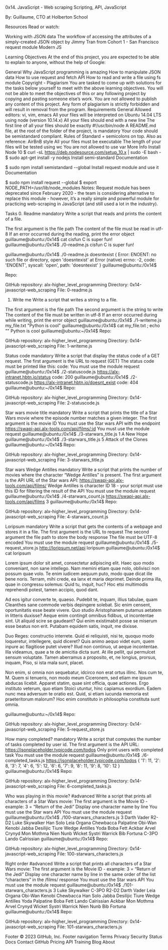 0x14. JavaScript - Web scraping
Scripting, API, JavaScript

By: Guillaume, CTO at Holberton School

Resources
Read or watch:

Working with JSON data The workflow of accessing the attributes of a simply-created JSON object by Jimmy Tran from Cohort 1 - San Francisco request module Modern JS

Learning Objectives
At the end of this project, you are expected to be able to explain to anyone, without the help of Google:

General
Why JavaScript programming is amazing How to manipulate JSON data How to use request and fetch API How to read and write a file using fs module Copyright - Plagiarism You are tasked to come up with solutions for the tasks below yourself to meet with the above learning objectives. You will not be able to meet the objectives of this or any following project by copying and pasting someone else’s work. You are not allowed to publish any content of this project. Any form of plagiarism is strictly forbidden and will result in removal from the program. Requirements General Allowed editors: vi, vim, emacs All your files will be interpreted on Ubuntu 14.04 LTS using node (version 10.14.x) All your files should end with a new line The first line of all your files should be exactly #!/usr/bin/node A README.md file, at the root of the folder of the project, is mandatory Your code should be semistandard compliant. Rules of Standard + semicolons on top. Also as reference: AirBnB style All your files must be executable The length of your files will be tested using wc You are not allowed to use var More Info Install Node 10 $ curl -sL https://deb.nodesource.com/setup_10.x | sudo -E bash - $ sudo apt-get install -y nodejs Install semi-standard Documentation

$ sudo npm install semistandard --global Install request module and use it Documentation

$ sudo npm install request --global $ export NODE_PATH=/usr/lib/node_modules Notes: Request module has been deprecated since February 2020 - the team is considering alternative to replace this module - however, it’s a really simple and powerful module for practicing web-scraping in JavaScript (and still used a lot in the industry).

Tasks 0. Readme mandatory Write a script that reads and prints the content of a file.

The first argument is the file path The content of the file must be read in utf-8 If an error occurred during the reading, print the error object guillaume@ubuntu:/0x14$ cat cisfun C is super fun! guillaume@ubuntu:/0x14$ ./0-readme.js cisfun C is super fun!

guillaume@ubuntu:/0x14$ ./0-readme.js doesntexist { Error: ENOENT: no such file or directory, open 'doesntexist' at Error (native) errno: -2, code: 'ENOENT', syscall: 'open', path: 'doesntexist' } guillaume@ubuntu:/0x14$

Repo:

GitHub repository: alx-higher_level_programming
Directory: 0x14-javascript-web_scraping
File: 0-readme.js
1. Write me
Write a script that writes a string to a file.

The first argument is the file path The second argument is the string to write The content of the file must be written in utf-8 If an error occurred during while writing, print the error object guillaume@ubuntu:/0x14$ ./1-writeme.js my_file.txt "Python is cool" guillaume@ubuntu:/0x14$ cat my_file.txt ; echo "" Python is cool guillaume@ubuntu:~/0x14$ Repo:

GitHub repository: alx-higher_level_programming Directory: 0x14-javascript-web_scraping File: 1-writeme.js

Status code mandatory Write a script that display the status code of a GET request.
The first argument is the URL to request (GET) The status code must be printed like this: code: You must use the module request guillaume@ubuntu:/0x14$ ./2-statuscode.js https://alx-intranet.hbtn.io/status code: 200 guillaume@ubuntu:/0x14$ ./2-statuscode.js https://alx-intranet.hbtn.io/doesnt_exist code: 404 guillaume@ubuntu:~/0x14$ Repo:

GitHub repository: alx-higher_level_programming Directory: 0x14-javascript-web_scraping File: 2-statuscode.js

Star wars movie title mandatory Write a script that prints the title of a Star Wars movie where the episode number matches a given integer.
The first argument is the movie ID You must use the Star wars API with the endpoint https://swapi-api.alx-tools.com/api/films/:id You must use the module request guillaume@ubuntu:/0x14$ ./3-starwars_title.js 1 A New Hope guillaume@ubuntu:/0x14$ ./3-starwars_title.js 5 Attack of the Clones guillaume@ubuntu:~/0x14$ Repo:

GitHub repository: alx-higher_level_programming Directory: 0x14-javascript-web_scraping File: 3-starwars_title.js

Star wars Wedge Antilles mandatory Write a script that prints the number of movies where the character “Wedge Antilles” is present.
The first argument is the API URL of the Star wars API: https://swapi-api.alx-tools.com/api/films/ Wedge Antilles is character ID 18 - your script must use this ID for filtering the result of the API You must use the module request guillaume@ubuntu:/0x14$ ./4-starwars_count.js https://swapi-api.alx-tools.com/api/films 3 guillaume@ubuntu:/0x14$ Repo:

GitHub repository: alx-higher_level_programming Directory: 0x14-javascript-web_scraping File: 4-starwars_count.js

Loripsum mandatory Write a script that gets the contents of a webpage and stores it in a file.
The first argument is the URL to request The second argument the file path to store the body response The file must be UTF-8 encoded You must use the module request guillaume@ubuntu:/0x14$ ./5-request_store.js http://loripsum.net/api loripsum guillaume@ubuntu:/0x14$ cat loripsum

Lorem ipsum dolor sit amet, consectetur adipiscing elit. Haec quo modo conveniant, non sane intellego. Nam memini etiam quae nolo, oblivisci non possum quae volo. Te enim iudicem aequum puto, modo quae dicat ille bene noris. Terram, mihi crede, ea lanx et maria deprimet. Deinde prima illa, quae in congressu solemus: Quid tu, inquit, huc? Hoc etsi multimodis reprehendi potest, tamen accipio, quod dant.

Ad eos igitur converte te, quaeso. Pudebit te, inquam, illius tabulae, quam Cleanthes sane commode verbis depingere solebat. Sic enim censent, oportunitatis esse beate vivere. Quo studio Aristophanem putamus aetatem in litteris duxisse? Aeque enim contingit omnibus fidibus, ut incontentae sint. Ut aliquid scire se gaudeant? Qui enim existimabit posse se miserum esse beatus non erit. Putabam equidem satis, inquit, me dixisse.

Duo Reges: constructio interrete. Quid ei reliquisti, nisi te, quoquo modo loqueretur, intellegere, quid diceret? Quis animo aequo videt eum, quem inpure ac flagitiose putet vivere? Illud non continuo, ut aeque incontentae. Illa videamus, quae a te de amicitia dicta sunt. At ille pellit, qui permulcet sensum voluptate. Tamen aberramus a proposito, et, ne longius, prorsus, inquam, Piso, si ista mala sunt, placet.

Non enim, si omnia non sequebatur, idcirco non erat ortus illinc. Nos cum te, M. Quem si tenueris, non modo meum Ciceronem, sed etiam me ipsum abducas licebit. Apparet statim, quae sint officia, quae actiones. Ergo instituto veterum, quo etiam Stoici utuntur, hinc capiamus exordium. Eadem nunc mea adversum te oratio est. Quid, si etiam iucunda memoria est praeteritorum malorum? Hoc enim constituto in philosophia constituta sunt omnia.

guillaume@ubuntu:~/0x14$ Repo:

GitHub repository: alx-higher_level_programming Directory: 0x14-javascript-web_scraping File: 5-request_store.js

How many completed? mandatory Write a script that computes the number of tasks completed by user id.
The first argument is the API URL: https://jsonplaceholder.typicode.com/todos Only print users with completed task You must use the module request guillaume@ubuntu:/0x14$ ./6-completed_tasks.js https://jsonplaceholder.typicode.com/todos { '1': 11, '2': 8, '3': 7, '4': 6, '5': 12, '6': 6, '7': 9, '8': 11, '9': 8, '10': 12 } guillaume@ubuntu:/0x14$ Repo:

GitHub repository: alx-higher_level_programming Directory: 0x14-javascript-web_scraping File: 6-completed_tasks.js

Who was playing in this movie? #advanced Write a script that prints all characters of a Star Wars movie:
The first argument is the Movie ID - example: 3 = “Return of the Jedi” Display one character name by line You must use the Star wars API You must use the module request guillaume@ubuntu:/0x14$ ./100-starwars_characters.js 3 Darth Vader R2-D2 Luke Skywalker Han Solo Leia Organa Chewbacca Palpatine Obi-Wan Kenobi Jabba Desilijic Tiure Wedge Antilles Yoda Boba Fett Ackbar Arvel Crynyd Mon Mothma Nien Nunb Wicket Systri Warrick Bib Fortuna C-3PO Lando Calrissian guillaume@ubuntu:/0x14$ Repo:

GitHub repository: alx-higher_level_programming Directory: 0x14-javascript-web_scraping File: 100-starwars_characters.js

Right order #advanced Write a script that prints all characters of a Star Wars movie:
The first argument is the Movie ID - example: 3 = “Return of the Jedi” Display one character name by line in the same order of the list “characters” in the /films/ response You must use the Star wars API You must use the module request guillaume@ubuntu:/0x14$ ./101-starwars_characters.js 3 Luke Skywalker C-3PO R2-D2 Darth Vader Leia Organa Obi-Wan Kenobi Chewbacca Han Solo Jabba Desilijic Tiure Wedge Antilles Yoda Palpatine Boba Fett Lando Calrissian Ackbar Mon Mothma Arvel Crynyd Wicket Systri Warrick Nien Nunb Bib Fortuna guillaume@ubuntu:/0x14$ Repo:

GitHub repository: alx-higher_level_programming Directory: 0x14-javascript-web_scraping File: 101-starwars_characters.js

Footer
© 2023 GitHub, Inc.
Footer navigation
Terms
Privacy
Security
Status
Docs
Contact GitHub
Pricing
API
Training
Blog
About
